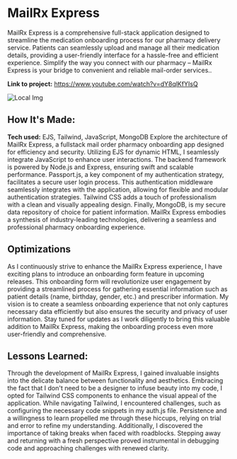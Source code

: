 # MailRx Express
MailRx Express is a comprehensive full-stack application designed to streamline the medication onboarding process for our pharmacy delivery service. Patients can seamlessly upload and manage all their medication details, providing a user-friendly interface for a hassle-free and efficient experience. Simplify the way you connect with our pharmacy – MailRx Express is your bridge to convenient and reliable mail-order services..

**Link to project:** https://www.youtube.com/watch?v=dY8qlKfYIsQ

![Local Img](/imgs/MailRx.png)

## How It's Made:

**Tech used:** EJS, Tailwind, JavaScript, MongoDB
Explore the architecture of MailRx Express, a fullstack mail order pharmacy onboarding app designed for efficiency and security. Utilizing EJS for dynamic HTML, I seamlessly integrate JavaScript to enhance user interactions. The backend framework is powered by Node.js and Express, ensuring swift and scalable performance. Passport.js, a key component of my authentication strategy, facilitates a secure user login process. This authentication middleware seamlessly integrates with the application, allowing for flexible and modular authentication strategies. Tailwind CSS adds a touch of professionalism with a clean and visually appealing design. Finally, MongoDB, is my secure data repository of choice for patient information. MailRx Express embodies a synthesis of industry-leading technologies, delivering a seamless and professional pharmacy onboarding experience.



## Optimizations

As I continuously strive to enhance the MailRx Express experience, I have exciting plans to introduce an onboarding form feature in upcoming releases. This onboarding form will revolutionize user engagement by providing a streamlined process for gathering essential information such as patient details (name, birthday, gender, etc.) and prescriber information. My vision is to create a seamless onboarding experience that not only captures necessary data efficiently but also ensures the security and privacy of user information. Stay tuned for updates as I work diligently to bring this valuable addition to MailRx Express, making the onboarding process even more user-friendly and comprehensive.

## Lessons Learned:

Through the development of MailRx Express, I gained invaluable insights into the delicate balance between functionality and aesthetics. Embracing the fact that I don't need to be a designer to infuse beauty into my code, I opted for Tailwind CSS components to enhance the visual appeal of the application. While navigating Tailwind, I encountered challenges, such as configuring the necessary code snippets in my auth.js file. Persistence and a willingness to learn propelled me through these hiccups, relying on trial and error to refine my understanding. Additionally, I discovered the importance of taking breaks when faced with roadblocks. Stepping away and returning with a fresh perspective proved instrumental in debugging code and approaching challenges with renewed clarity. 
